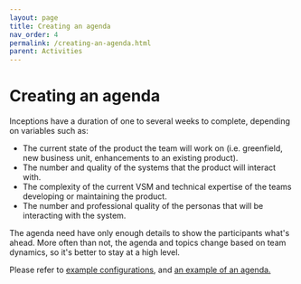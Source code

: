 ```yaml
---
layout: page
title: Creating an agenda
nav_order: 4
permalink: /creating-an-agenda.html
parent: Activities
---
```


# Creating an agenda

Inceptions have a duration of one to several weeks to complete, depending on variables such as:
- The current state of the product the team will work on (i.e. greenfield, new business unit, enhancements to an existing product).
- The number and quality of the systems that the product will interact with.
- The complexity of the current VSM and technical expertise of the teams developing or maintaining the product.
- The number and professional quality of the personas that will be interacting with the system.

The agenda need have only enough details to show the participants what's ahead. More often than not, the agenda and topics change based on team dynamics, so it's better to stay at a high level.

Please refer to [example configurations](/configurations), and [an example of an agenda.](example-agenda) 
